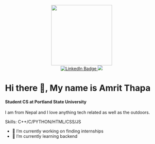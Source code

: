 <div id= "header" align="center">
<img src= "https://media.giphy.com/media/2IudUHdI075HL02Pkk/giphy.gif?cid=ecf05e47xyvkaom20v8xxz154m0hlrjt5yf2xmuhp8rwu8s8&ep=v1_gifs_search&rid=giphy.gif&ct=g" width="200"/>
</div>
<div id="badges" align="center">
  <a href="[your-linkedin-URL](https://www.linkedin.com/in/realamritthapa/)">
    <img src="https://img.shields.io/badge/LinkedIn-blue?style=for-the-badge&logo=linkedin&logoColor=white" alt="LinkedIn Badge"/>
  </a>
  <a href="mailto:amritthapa1460@gmail.com">
    <img src = "https://img.shields.io/badge/Gmail-D14836?style=for-the-badge&logo=gmail&logoColor=white"/>
  </a>
</div>

# Hi there 👋, My name is Amrit Thapa
#### Student CS at Portland State University
I am from Nepal and I love anything tech related as well as the outdoors. 

Skills: C++/C/PYTHON/HTML/CSS/JS

- 🔭 I’m currently working on finding internships 
- 🌱 I’m currently learning backend 





